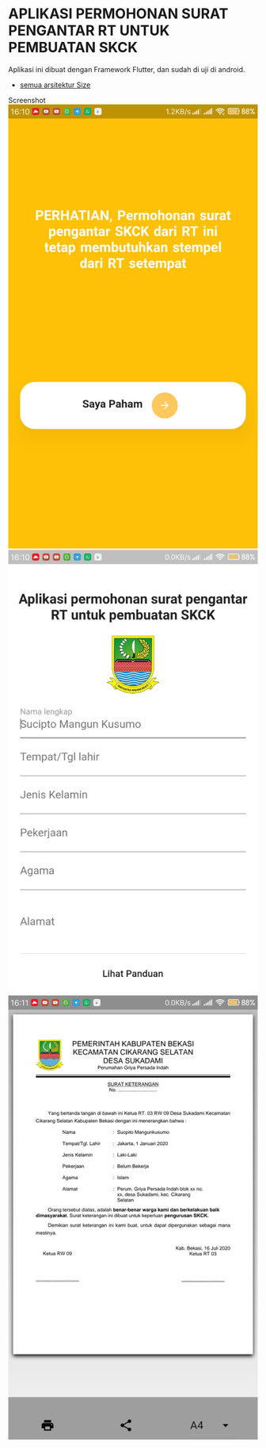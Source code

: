 # APLIKASI PERMOHONAN SURAT PENGANTAR RT UNTUK PEMBUATAN SKCK

Aplikasi ini dibuat dengan Framework Flutter, dan sudah di uji di android.

- [semua arsitektur Size](https://github.com/ayyuby26/permohonan-skck-online/raw/master/app-release.apk)

Screenshot
![](https://github.com/ayyuby26/permohonan-skck-online/raw/master/Screenshot_2020-07-16-16-10-13-118_com.uas.skck.jpg)
![](https://github.com/ayyuby26/permohonan-skck-online/raw/master/Screenshot_2020-07-16-16-10-29-440_com.uas.skck.jpg)
![](https://github.com/ayyuby26/permohonan-skck-online/raw/master/Screenshot_2020-07-16-16-11-47-099_com.uas.skck.jpg)
